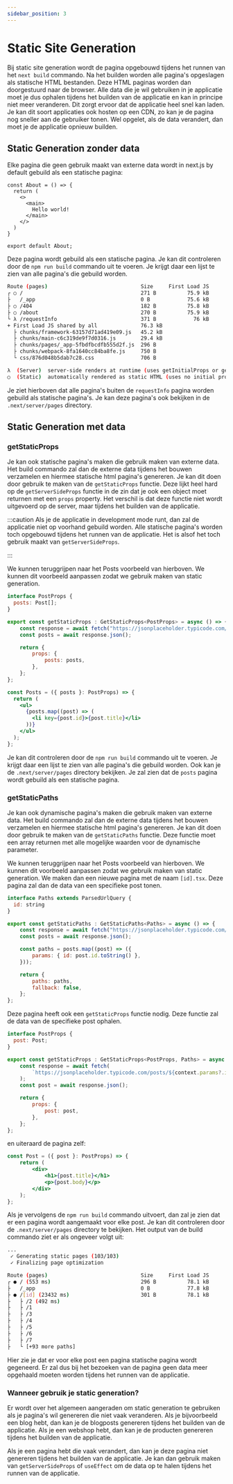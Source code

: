 ```yaml
---
sidebar_position: 3
---
```


# Static Site Generation

Bij static site generation wordt de pagina opgebouwd tijdens het runnen van het `next build` commando. Na het builden worden alle pagina's opgeslagen als statische HTML bestanden. Deze HTML paginas worden dan doorgestuurd naar de browser. Alle data die je wil gebruiken in je applicatie moet je dus ophalen tijdens het builden van de applicatie en kan in principe niet meer veranderen. Dit zorgt ervoor dat de applicatie heel snel kan laden. Je kan dit soort applicaties ook hosten op een CDN, zo kan je de pagina nog sneller aan de gebruiker tonen. Wel opgelet, als de data verandert, dan moet je de applicatie opnieuw builden.

## Static Generation zonder data

Elke pagina die geen gebruik maakt van externe data wordt in next.js by default gebuild als een statische pagina:

```
const About = () => {
  return (
    <>
      <main>
        Hello world!
      </main>
    </>
  )
}

export default About;
```

Deze pagina wordt gebuild als een statische pagina. Je kan dit controleren door de `npm run build` commando uit te voeren. Je krijgt daar een lijst te zien van alle pagina's die gebuild worden. 

```bash
Route (pages)                              Size     First Load JS
┌ ○ /                                      271 B          75.9 kB
├   /_app                                  0 B            75.6 kB
├ ○ /404                                   182 B          75.8 kB
├ ○ /about                                 270 B          75.9 kB
└ λ /requestInfo                           371 B            76 kB
+ First Load JS shared by all              76.3 kB
  ├ chunks/framework-63157d71ad419e09.js   45.2 kB
  ├ chunks/main-c6c319de9f7d0316.js        29.4 kB
  ├ chunks/pages/_app-5fbdfbcdfb555d2f.js  296 B
  ├ chunks/webpack-8fa1640cc84ba8fe.js     750 B
  └ css/876d048b5dab7c28.css               706 B

λ  (Server)  server-side renders at runtime (uses getInitialProps or getServerSideProps)
○  (Static)  automatically rendered as static HTML (uses no initial props)
```

Je ziet hierboven dat alle pagina's buiten de `requestInfo` pagina worden gebuild als statische pagina's. Je kan deze pagina's ook bekijken in de `.next/server/pages` directory. 

## Static Generation met data

### getStaticProps

Je kan ook statische pagina's maken die gebruik maken van externe data. Het build commando zal dan de externe data tijdens het bouwen verzamelen en hiermee statische html pagina's genereren. Je kan dit doen door gebruik te maken van de `getStaticProps` functie. Deze lijkt heel hard op de `getServerSideProps` functie in de zin dat je ook een object moet returnen met een `props` property. Het verschil is dat deze functie niet wordt uitgevoerd op de server, maar tijdens het builden van de applicatie. 

:::caution Als je de applicatie in development mode runt, dan zal de applicatie niet op voorhand gebuild worden. Alle statische pagina's worden toch opgebouwd tijdens het runnen van de applicatie. Het is alsof het toch gebruik maakt van `getServerSideProps`.

:::

We kunnen teruggrijpen naar het Posts voorbeeld van hierboven. We kunnen dit voorbeeld aanpassen zodat we gebruik maken van static generation. 

```jsx
interface PostProps {
  posts: Post[];
}

export const getStaticProps : GetStaticProps<PostProps> = async () => {
    const response = await fetch("https://jsonplaceholder.typicode.com/posts");
    const posts = await response.json();

    return {
        props: {
            posts: posts,
        },
    };
};

const Posts = ({ posts }: PostProps) => {
  return (
    <ul>
      {posts.map((post) => (
        <li key={post.id}>{post.title}</li>
      ))}
    </ul>
  );
};
```

Je kan dit controleren door de `npm run build` commando uit te voeren. Je krijgt daar een lijst te zien van alle pagina's die gebuild worden. Ook kan je de `.next/server/pages` directory bekijken. Je zal zien dat de `posts` pagina wordt gebuild als een statische pagina.

### getStaticPaths

Je kan ook dynamische pagina's maken die gebruik maken van externe data. Het build commando zal dan de externe data tijdens het bouwen verzamelen en hiermee statische html pagina's genereren. Je kan dit doen door gebruik te maken van de `getStaticPaths` functie. Deze functie moet een array returnen met alle mogelijke waarden voor de dynamische parameter.

We kunnen teruggrijpen naar het Posts voorbeeld van hierboven. We kunnen dit voorbeeld aanpassen zodat we gebruik maken van static generation. We maken dan een nieuwe pagina met de naam `[id].tsx`. Deze pagina zal dan de data van een specifieke post tonen. 

```jsx
interface Paths extends ParsedUrlQuery {
  id: string
}

export const getStaticPaths : GetStaticPaths<Paths> = async () => {
    const response = await fetch("https://jsonplaceholder.typicode.com/posts");
    const posts = await response.json();

    const paths = posts.map((post) => ({
        params: { id: post.id.toString() },
    }));

    return {
        paths: paths,
        fallback: false,
    };
};
```

Deze pagina heeft ook een `getStaticProps` functie nodig. Deze functie zal de data van de specifieke post ophalen. 

```jsx
interface PostProps {
  post: Post;
}

export const getStaticProps : GetStaticProps<PostProps, Paths> = async (context) => {
    const response = await fetch(
        `https://jsonplaceholder.typicode.com/posts/${context.params?.id}`
    );
    const post = await response.json();

    return {
        props: {
            post: post,
        },
    };
};
```

en uiteraard de pagina zelf:

```jsx
const Post = ({ post }: PostProps) => {
    return (
        <div>
            <h1>{post.title}</h1>
            <p>{post.body}</p>
        </div>
    );
};
```

Als je vervolgens de `npm run build` commando uitvoert, dan zal je zien dat er een pagina wordt aangemaakt voor elke post. Je kan dit controleren door de `.next/server/pages` directory te bekijken. Het output van de build commando ziet er als ongeveer volgt uit:

```bash
...
 ✓ Generating static pages (103/103)
 ✓ Finalizing page optimization   

Route (pages)                              Size     First Load JS
┌ ● / (553 ms)                             296 B          78.1 kB
├   /_app                                  0 B            77.8 kB
├ ● /[id] (23432 ms)                       301 B          78.1 kB
├   ├ /2 (492 ms)
├   ├ /1
├   ├ /3
├   ├ /4
├   ├ /5
├   ├ /6
├   ├ /7
├   └ [+93 more paths]
```

Hier zie je dat er voor elke post een pagina statische pagina wordt gegeneerd. Er zal dus bij het bezoeken van de pagina geen data meer opgehaald moeten worden tijdens het runnen van de applicatie.

### Wanneer gebruik je static generation?

Er wordt over het algemeen aangeraden om static generation te gebruiken als je pagina's wil genereren die niet vaak veranderen. Als je bijvoorbeeld een blog hebt, dan kan je de blogposts genereren tijdens het builden van de applicatie. Als je een webshop hebt, dan kan je de producten genereren tijdens het builden van de applicatie.

Als je een pagina hebt die vaak verandert, dan kan je deze pagina niet genereren tijdens het builden van de applicatie. Je kan dan gebruik maken van `getServerSideProps` of `useEffect` om de data op te halen tijdens het runnen van de applicatie.
